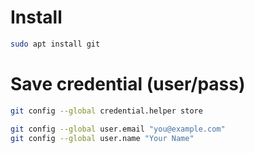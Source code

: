 # Install
```sh
sudo apt install git
```

# Save credential (user/pass)
```sh
git config --global credential.helper store

git config --global user.email "you@example.com"
git config --global user.name "Your Name"

```